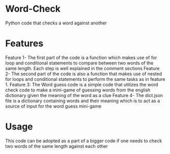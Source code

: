 # Word-Check
Python code that checks a word against another

# Features
  Feature 1- The first part of the code is a function which makes use of for loop and conditional statements to compare between two words of the same length. Each step is well explained in the comment sections 
  Feature 2- The second  part of the code is also a function that makes use of nested for loops and conditional statements to perform the same tasks as in feature 1.
  Feature 3: The Word guess code is a simple code that utilizes the word check code to make a mini-game of guessing words from the english dictionary given the meaning of the word as a clue
  Feature 4- The dict.json file is a dictionary containing words and their meaning which is to act as a source of input for the word guess mini-game

# Usage
This code can be adopted as a part of a bigger code if one needs to check two words of the same length against each other
